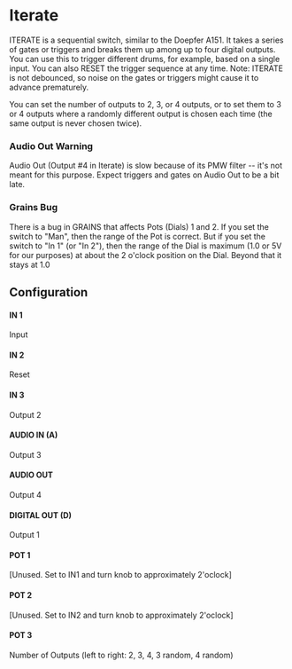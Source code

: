 # Iterate

ITERATE is a sequential switch, similar to the Doepfer A151.  It takes a series of gates or triggers and breaks them up among up to four digital outputs.  You can use this to trigger different drums, for example, based on a single input.  You can also RESET the trigger sequence at any time.  Note: ITERATE is not debounced, so noise on the gates or triggers might cause it to advance prematurely.

You can set the number of outputs to 2, 3, or 4 outputs, or to set them to 3 or 4 outputs where a randomly different output is chosen each time (the same output is never chosen twice).

### Audio Out Warning
Audio Out (Output #4 in Iterate) is slow because of its PMW filter -- it's not meant for this purpose. Expect triggers and gates on Audio Out to be a bit late.

### Grains Bug

There is a bug in GRAINS that affects Pots (Dials) 1 and 2.  If you set the switch to "Man", then the range of the Pot is correct.  But if you set the switch to "In 1" (or "In 2"), then the range of the Dial is maximum (1.0 or 5V for our purposes) at about the 2 o'clock position on the Dial.  Beyond that it stays at 1.0


## Configuration

#### IN 1
Input
#### IN 2
Reset
#### IN 3
Output 2
#### AUDIO IN (A)
Output 3
#### AUDIO OUT
Output 4
#### DIGITAL OUT (D) 
Output 1
#### POT 1
[Unused.  Set to IN1 and turn knob to approximately 2'oclock]
#### POT 2
[Unused.  Set to IN2 and turn knob to approximately 2'oclock]
#### POT 3
Number of Outputs (left to right: 2, 3, 4, 3 random, 4 random) 

